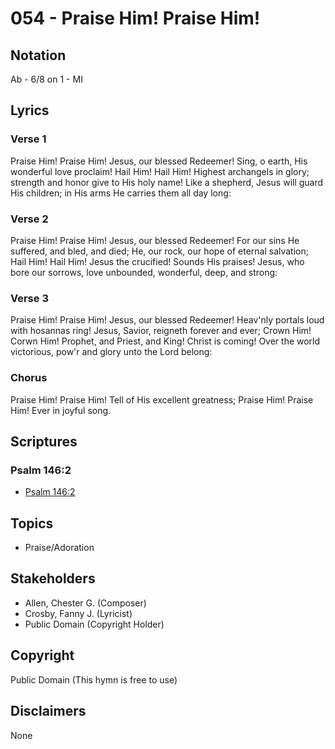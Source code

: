 # 054 - Praise Him! Praise Him!

## Notation

Ab - 6/8 on 1 - MI

## Lyrics

### Verse 1

Praise Him! Praise Him! Jesus, our blessed Redeemer! Sing, o earth, His wonderful love proclaim! Hail Him! Hail Him! Highest archangels in glory; strength and honor give to His holy name! Like a shepherd, Jesus will guard His children; in His arms He carries them all day long:

### Verse 2

Praise Him! Praise Him! Jesus, our blessed Redeemer! For our sins He suffered, and bled, and died; He, our rock, our hope of eternal salvation; Hail Him! Hail Him! Jesus the crucified! Sounds His praises! Jesus, who bore our sorrows, love unbounded, wonderful, deep, and strong:

### Verse 3

Praise Him! Praise Him! Jesus, our blessed Redeemer! Heav'nly portals loud with hosannas ring! Jesus, Savior, reigneth forever and ever; Crown Him! Corwn Him! Prophet, and Priest, and King! Christ is coming! Over the world victorious, pow'r and glory unto the Lord belong:

### Chorus

Praise Him! Praise Him! Tell of His excellent greatness; Praise Him! Praise Him! Ever in joyful song.


## Scriptures

### Psalm 146:2

- [Psalm 146:2](https://www.biblegateway.com/passage/?search=Psalm%20146%3A2)


## Topics

- Praise/Adoration

## Stakeholders

- Allen, Chester G. (Composer)
- Crosby, Fanny J. (Lyricist)
- Public Domain (Copyright Holder)

## Copyright

Public Domain
(This hymn is free to use)

## Disclaimers

None

